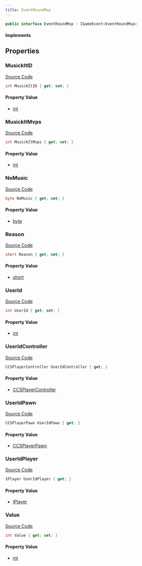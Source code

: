 ```yaml
---
title: EventRoundMvp
---
```


```csharp
public interface EventRoundMvp : IGameEvent<EventRoundMvp>
```

#### Implements

## Properties

### MusickItID

[Source Code](https://github.com/swiftly-solution/swiftlys2/blob/beta/managed/src/SwiftlyS2.Generated/GameEvents/Interfaces/EventRoundMvp.cs#L62)

```csharp
int MusickItID { get; set; }
```

#### Property Value

- [int](https://learn.microsoft.com/dotnet/api/system.int32)

### MusickItMvps

[Source Code](https://github.com/swiftly-solution/swiftlys2/blob/beta/managed/src/SwiftlyS2.Generated/GameEvents/Interfaces/EventRoundMvp.cs#L52)

```csharp
int MusickItMvps { get; set; }
```

#### Property Value

- [int](https://learn.microsoft.com/dotnet/api/system.int32)

### NoMusic

[Source Code](https://github.com/swiftly-solution/swiftlys2/blob/beta/managed/src/SwiftlyS2.Generated/GameEvents/Interfaces/EventRoundMvp.cs#L57)

```csharp
byte NoMusic { get; set; }
```

#### Property Value

- [byte](https://learn.microsoft.com/dotnet/api/system.byte)

### Reason

[Source Code](https://github.com/swiftly-solution/swiftlys2/blob/beta/managed/src/SwiftlyS2.Generated/GameEvents/Interfaces/EventRoundMvp.cs#L42)

```csharp
short Reason { get; set; }
```

#### Property Value

- [short](https://learn.microsoft.com/dotnet/api/system.int16)

### UserId

[Source Code](https://github.com/swiftly-solution/swiftlys2/blob/beta/managed/src/SwiftlyS2.Generated/GameEvents/Interfaces/EventRoundMvp.cs#L37)

```csharp
int UserId { get; set; }
```

#### Property Value

- [int](https://learn.microsoft.com/dotnet/api/system.int32)

### UserIdController

[Source Code](https://github.com/swiftly-solution/swiftlys2/blob/beta/managed/src/SwiftlyS2.Generated/GameEvents/Interfaces/EventRoundMvp.cs#L22)

```csharp
CCSPlayerController UserIdController { get; }
```

#### Property Value

- [CCSPlayerController](/docs/api/shared/schemadefinitions/ccsplayercontroller)

### UserIdPawn

[Source Code](https://github.com/swiftly-solution/swiftlys2/blob/beta/managed/src/SwiftlyS2.Generated/GameEvents/Interfaces/EventRoundMvp.cs#L28)

```csharp
CCSPlayerPawn UserIdPawn { get; }
```

#### Property Value

- [CCSPlayerPawn](/docs/api/shared/schemadefinitions/ccsplayerpawn)

### UserIdPlayer

[Source Code](https://github.com/swiftly-solution/swiftlys2/blob/beta/managed/src/SwiftlyS2.Generated/GameEvents/Interfaces/EventRoundMvp.cs#L31)

```csharp
IPlayer UserIdPlayer { get; }
```

#### Property Value

- [IPlayer](/docs/api/shared/players/iplayer)

### Value

[Source Code](https://github.com/swiftly-solution/swiftlys2/blob/beta/managed/src/SwiftlyS2.Generated/GameEvents/Interfaces/EventRoundMvp.cs#L47)

```csharp
int Value { get; set; }
```

#### Property Value

- [int](https://learn.microsoft.com/dotnet/api/system.int32)

